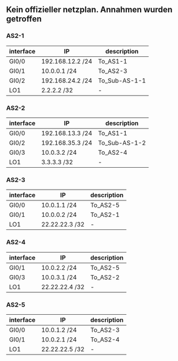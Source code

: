 ## Kein offizieller netzplan. Annahmen wurden getroffen

### AS2-1
| interface | IP               | description   |
| --------- | ---------------- | ------------- |
| GI0/0     | 192.168.12.2 /24 | To_AS1-1      |
| GI0/1     | 10.0.0.1 /24     | To_AS2-3      |
| GI0/2     | 192.168.24.2 /24 | To_Sub-AS-1-1 |
| LO1       | 2.2.2.2 /32      | -             |

### AS2-2
| interface | IP               | description   |
| --------- | ---------------- | ------------- |
| GI0/0     | 192.168.13.3 /24 | To_AS1-1      |
| GI0/2     | 192.168.35.3 /24 | To_Sub-AS-1-2 |
| GI0/3     | 10.0.3.2 /24     | To_AS2-4      |
| LO1       | 3.3.3.3 /32      | -             |

### AS2-3
| interface | IP             | description |
| --------- | -------------- | ----------- |
| GI0/0     | 10.0.1.1 /24   | To_AS2-5    |
| GI0/1     | 10.0.0.2 /24   | To_AS2-1    |
| LO1       | 22.22.22.3 /32 | -           |

### AS2-4
| interface | IP             | description |
| --------- | -------------- | ----------- |
| GI0/1     | 10.0.2.2 /24   | To_AS2-5    |
| GI0/3     | 10.0.3.1 /24   | To_AS2-2    |
| LO1       | 22.22.22.4 /32 | -           |

### AS2-5
| interface | IP             | description |
| --------- | -------------- | ----------- |
| GI0/0     | 10.0.1.2 /24   | To_AS2-3    |
| GI0/1     | 10.0.2.1 /24   | To_AS2-4    |
| LO1       | 22.22.22.5 /32 | -           |